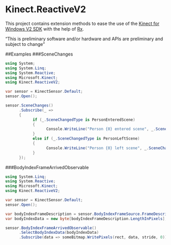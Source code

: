 Kinect.ReactiveV2
=================

This project contains extension methods to ease the use of the <a href="http://www.microsoft.com/en-us/kinectforwindows/">Kinect for Windows V2 SDK</a> with the help of <a href="http://rx.codeplex.com/">Rx</a>.

“This is preliminary software and/or hardware and APIs are preliminary and subject to change”

##Examples
###SceneChanges
```C#
using System;
using System.Linq;
using System.Reactive;
using Microsoft.Kinect;
using Kinect.ReactiveV2;

var sensor = KinectSensor.Default;
sensor.Open();

sensor.SceneChanges()
      .Subscribe(_ =>
      {
            if (_.SceneChangedType is PersonEnteredScene)
            {
                  Console.WriteLine("Person {0} entered scene", _.SceneChangedType.TrackingId);
            }
            else if (_.SceneChangedType is PersonLeftScene)
            {
                  Console.WriteLine("Person {0} left scene", _.SceneChangedType.TrackingId);
            }
      });
```

###BodyIndexFrameArrivedObservable
```C#
using System.Linq;
using System.Reactive;
using Microsoft.Kinect;
using Kinect.ReactiveV2;

var sensor = KinectSensor.Default;
sensor.Open();

var bodyIndexFrameDescription = sensor.BodyIndexFrameSource.FrameDescription;
var bodyIndexData = new byte[bodyIndexFrameDescription.LengthInPixels];

sensor.BodyIndexFrameArrivedObservable()
      .SelectBodyIndexData(bodyIndexData)
      .Subscribe(data => someBitmap.WritePixels(rect, data, stride, 0));

```
